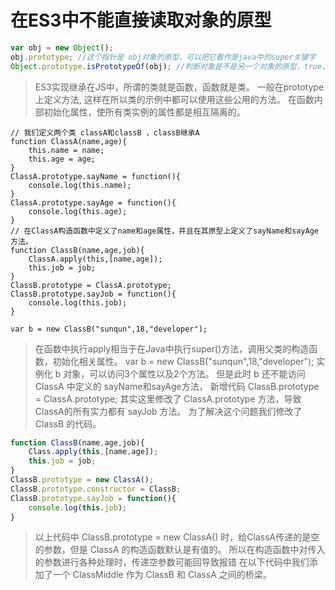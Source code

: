 # 在ES3中不能直接读取对象的原型
```javascript
var obj = new Object();
obj.prototype; //这个指针是 obj对象的原型，可以把它看作是java中的super关键字
Object.prototype.isPrototypeOf(obj); //判断对象是不是另一个对象的原型，true，
```
> ES3实现继承在JS中，所谓的类就是函数，函数就是类。
> 一般在prototype上定义方法, 这样在所以类的示例中都可以使用这些公用的方法。
> 在函数内部初始化属性，使所有类实例的属性都是相互隔离的。

```javacript
// 我们定义两个类 classA和classB ，classB继承A
function ClassA(name,age){
    this.name = name;
    this.age = age;
}
ClassA.prototype.sayName = function(){
    console.log(this.name);
}
ClassA.prototype.sayAge = function(){
    console.log(this.age);
}
// 在ClassA构造函数中定义了name和age属性，并且在其原型上定义了sayName和sayAge方法。
function ClassB(name,age,job){
    ClassA.apply(this,[name,age]);
    this.job = job;  
}
ClassB.prototype = ClassA.prototype;
ClassB.prototype.sayJob = function(){
    console.log(this.job);
}

var b = new ClassB("sunqun",18,"developer");

```

> 在函数中执行apply相当于在Java中执行super()方法，调用父类的构造函数，初始化相关属性。
> var b = new ClassB("sunqun",18,"developer");
> 实例化 b 对象，可以访问3个属性以及2个方法。
> 但是此时 b 还不能访问 ClassA 中定义的 sayName和sayAge方法， 
> 新增代码 ClassB.prototype = ClassA.prototype;
> 其实这里修改了 ClassA.prototype 方法，导致ClassA的所有实力都有 sayJob 方法。
> 为了解决这个问题我们修改了 ClassB 的代码。
```javascript
function ClassB(name,age,job){
    Class.apply(this,[name,age]);
    this.job = job;
}
ClassB.prototype = new ClassA();
ClassB.prototype.constructor = ClassB;
ClassB.prototype.sayJob = function(){
    console.log(this.job);
}
```
> 以上代码中 ClassB.prototype = new ClassA() 时，给ClassA传递的是空的参数，但是 ClassA 的构造函数默认是有值的。
> 所以在构造函数中对传入的参数进行各种处理时，传递空参数可能回导致报错
> 在以下代码中我们添加了一个 ClassMiddle 作为 ClassB 和 ClassA 之间的桥梁。
